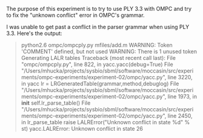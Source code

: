 The purpose of this experiment is to try to use PLY 3.3 with OMPC and try to fix the "unknown conflict" error in OMPC's grammar.

I was unable to get past a conflict in the parser grammar when using PLY 3.3.  Here's the output:

> python2.6 ompc/ompcply.py mfiles/add.m 
WARNING: Token 'COMMENT' defined, but not used
WARNING: There is 1 unused token
Generating LALR tables
Traceback (most recent call last):
  File "ompc/ompcply.py", line 822, in <module>
    yacc.yacc(debug=True)
  File "/Users/mhucka/projects/sysbio/sbml/software/moccasin/src/experiments/ompc-experiments/experiment-02/ompc/yacc.py", line 3220, in yacc
    lr = LRGeneratedTable(grammar,method,debuglog)
  File "/Users/mhucka/projects/sysbio/sbml/software/moccasin/src/experiments/ompc-experiments/experiment-02/ompc/yacc.py", line 1973, in __init__
    self.lr_parse_table()
  File "/Users/mhucka/projects/sysbio/sbml/software/moccasin/src/experiments/ompc-experiments/experiment-02/ompc/yacc.py", line 2450, in lr_parse_table
    raise LALRError("Unknown conflict in state %d" % st)
yacc.LALRError: Unknown conflict in state 26


